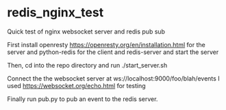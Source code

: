 # redis_nginx_test
Quick test of nginx websocket server and redis pub sub

First install openresty https://openresty.org/en/installation.html for the server
and python-redis for the client and redis-server and start the server

Then, cd into the repo directory and run ./start_server.sh

Connect the the websocket server at ws://localhost:9000/foo/blah/events
I used https://websocket.org/echo.html for testing

Finally run pub.py to pub an event to the redis server.

